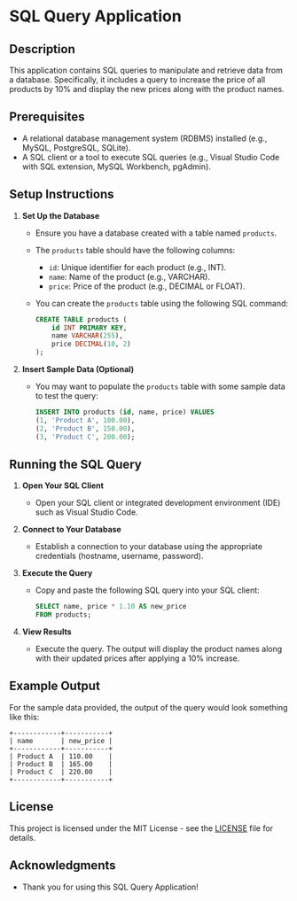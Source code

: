 # SQL Query Application

## Description
This application contains SQL queries to manipulate and retrieve data from a database. Specifically, it includes a query to increase the price of all products by 10% and display the new prices along with the product names.

## Prerequisites
- A relational database management system (RDBMS) installed (e.g., MySQL, PostgreSQL, SQLite).
- A SQL client or a tool to execute SQL queries (e.g., Visual Studio Code with SQL extension, MySQL Workbench, pgAdmin).

## Setup Instructions

1. **Set Up the Database**
   - Ensure you have a database created with a table named `products`.
   - The `products` table should have the following columns:
     - `id`: Unique identifier for each product (e.g., INT).
     - `name`: Name of the product (e.g., VARCHAR).
     - `price`: Price of the product (e.g., DECIMAL or FLOAT).

   - You can create the `products` table using the following SQL command:
     ```sql
     CREATE TABLE products (
         id INT PRIMARY KEY,
         name VARCHAR(255),
         price DECIMAL(10, 2)
     );
     ```

2. **Insert Sample Data (Optional)**
   - You may want to populate the `products` table with some sample data to test the query:
     ```sql
     INSERT INTO products (id, name, price) VALUES
     (1, 'Product A', 100.00),
     (2, 'Product B', 150.00),
     (3, 'Product C', 200.00);
     ```

## Running the SQL Query

1. **Open Your SQL Client**
   - Open your SQL client or integrated development environment (IDE) such as Visual Studio Code.

2. **Connect to Your Database**
   - Establish a connection to your database using the appropriate credentials (hostname, username, password).

3. **Execute the Query**
   - Copy and paste the following SQL query into your SQL client:
     ```sql
     SELECT name, price * 1.10 AS new_price
     FROM products;
     ```

4. **View Results**
   - Execute the query. The output will display the product names along with their updated prices after applying a 10% increase.

## Example Output
For the sample data provided, the output of the query would look something like this:
```
+------------+-----------+
| name       | new_price |
+------------+-----------+
| Product A  | 110.00    |
| Product B  | 165.00    |
| Product C  | 220.00    |
+------------+-----------+
```

## License
This project is licensed under the MIT License - see the [LICENSE](LICENSE) file for details.

## Acknowledgments
- Thank you for using this SQL Query Application!
